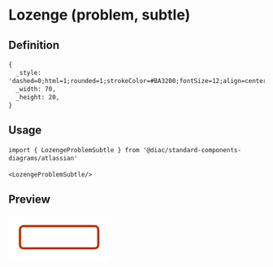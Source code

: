 # Lozenge (problem, subtle)

## Definition

```
{
  _style: 'dashed=0;html=1;rounded=1;strokeColor=#BA3200;fontSize=12;align=center;fontStyle=1;strokeWidth=2;fontColor=#BA3200',
  _width: 70,
  _height: 20,
}
```

## Usage

```
import { LozengeProblemSubtle } from '@diac/standard-components-diagrams/atlassian'

<LozengeProblemSubtle/>
```

## Preview

<img src="./lozenge-problem-subtle.png" width="200"/>
